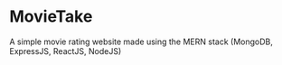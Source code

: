 # MovieTake

A simple movie rating website made using the MERN stack (MongoDB, ExpressJS, ReactJS, NodeJS)
